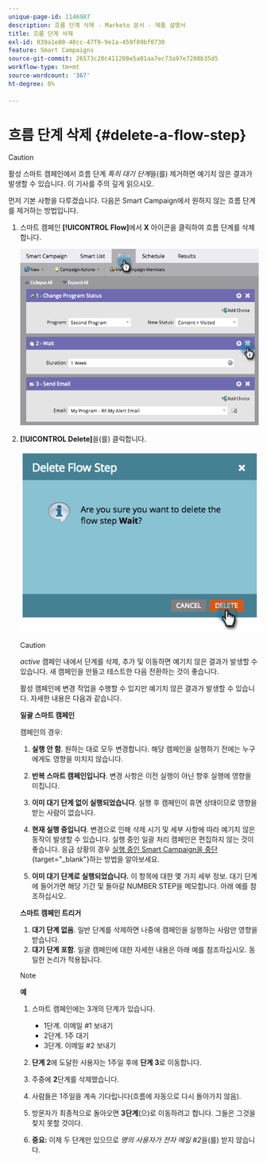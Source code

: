 ```yaml
---
unique-page-id: 1146987
description: 흐름 단계 삭제 - Marketo 문서 - 제품 설명서
title: 흐름 단계 삭제
exl-id: 039a1e80-48cc-47f9-9e1a-459f89bf0730
feature: Smart Campaigns
source-git-commit: 26573c20c411208e5a01aa7ec73a97e7208b35d5
workflow-type: tm+mt
source-wordcount: '367'
ht-degree: 0%

---
```


# 흐름 단계 삭제 {#delete-a-flow-step}

>[!CAUTION]
>
>활성 스마트 캠페인에서 흐름 단계 _특히 대기 단계_&#x200B;을(를) 제거하면 예기치 않은 결과가 발생할 수 있습니다. 이 기사를 주의 깊게 읽으시오.

먼저 기본 사항을 다루겠습니다. 다음은 Smart Campaign에서 원하지 않는 흐름 단계를 제거하는 방법입니다.

1. 스마트 캠페인 **[!UICONTROL Flow]**&#x200B;에서 **X** 아이콘을 클릭하여 흐름 단계를 삭제합니다.

   ![](assets/delete-a-flow-step-1.png)

1. **[!UICONTROL Delete]**&#x200B;을(를) 클릭합니다.

   ![](assets/delete-a-flow-step-2.png)

   >[!CAUTION]
   >
   >_active_ 캠페인 내에서 단계를 삭제, 추가 및 이동하면 예기치 않은 결과가 발생할 수 있습니다. 새 캠페인을 만들고 테스트한 다음 전환하는 것이 좋습니다.

   활성 캠페인에 변경 작업을 수행할 수 있지만 예기치 않은 결과가 발생할 수 있습니다. 자세한 내용은 다음과 같습니다.

   **일괄 스마트 캠페인**

   캠페인의 경우:

   1. **실행 안 함**. 원하는 대로 모두 변경합니다. 해당 캠페인을 실행하기 전에는 누구에게도 영향을 미치지 않습니다.
   1. **반복 스마트 캠페인입니다**. 변경 사항은 이전 실행이 아닌 향후 실행에 영향을 미칩니다.
   1. **이미 대기 단계 없이 실행되었습니다**. 실행 후 캠페인이 휴면 상태이므로 영향을 받는 사람이 없습니다.
   1. **현재 실행 중입니다**. 변경으로 인해 삭제 시기 및 세부 사항에 따라 예기치 않은 동작이 발생할 수 있습니다. 실행 중인 일괄 처리 캠페인은 편집하지 않는 것이 좋습니다. 응급 상황의 경우 [실행 중인 Smart Campaign을 중단](/help/marketo/product-docs/core-marketo-concepts/smart-campaigns/using-smart-campaigns/abort-a-smart-campaign.md){target="_blank"}하는 방법을 알아보세요.

   1. **이미 대기 단계로 실행되었습니다.** 이 항목에 대한 몇 가지 세부 정보.
대기 단계에 들어가면 해당 기간 및 돌아갈 NUMBER STEP을 메모합니다. 아래 예를 참조하십시오.

   **스마트 캠페인 트리거**

   1. **대기 단계 없음**. 일반 단계를 삭제하면 나중에 캠페인을 실행하는 사람만 영향을 받습니다.
   1. **대기 단계 포함**. 일괄 캠페인에 대한 자세한 내용은 아래 예를 참조하십시오. 동일한 논리가 적용됩니다.

   >[!NOTE]
   >
   >**예**
   >
   >1. 스마트 캠페인에는 3개의 단계가 있습니다.
   >    * 1단계. 이메일 #1 보내기
   >    * 2단계. 1주 대기
   >    * 3단계. 이메일 #2 보내기
   >
   >1. **단계 2**&#x200B;에 도달한 사용자는 1주일 후에 **단계 3**&#x200B;로 이동합니다.
   >1. 주중에 **2**&#x200B;단계를 삭제했습니다.
   >1. 사람들은 1주일을 계속 기다립니다(흐름에 자동으로 다시 돌아가지 않음).
   >1. 방문자가 최종적으로 돌아오면 **3단계**(으)로 이동하려고 합니다. 그들은 그것을 찾지 못할 것이다.
   >1. **중요:** 이제 두 단계만 있으므로 _명의 사용자가 전자 메일 #2_&#x200B;을(를) 받지 않습니다.
